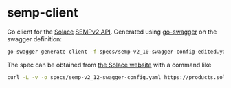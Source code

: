 # semp-client

Go client for the [Solace](https://solace.com/) [SEMPv2 API](https://docs.solace.com/SEMP/Using-SEMP.htm). Generated using [go-swagger](https://goswagger.io) on the swagger definition:

```sh
go-swagger generate client -f specs/semp-v2_10-swagger-config-edited.yaml
```

The spec can be obtained from [the Solace website](https://solace.com/downloads/) with a command like

```sh
curl -L -v -o specs/semp-v2_12-swagger-config.yaml https://products.solace.com/download/PUBSUB_SEMPV2_SCHEMA_YAML
```
